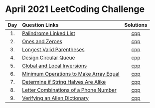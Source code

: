 # April 2021 LeetCoding Challenge

| Day | Question Links                                                                                                                                             |                              Solutions                              |
| :-: | :--------------------------------------------------------------------------------------------------------------------------------------------------------- | :-----------------------------------------------------------------: |
| 1.  | [Palindrome Linked List](https://leetcode.com/explore/featured/card/april-leetcoding-challenge-2021/593/week-1-april-1st-april-7th/3693/)                  |            [cpp](./01.%20Palindrome%20Linked%20List.cpp)            |
| 2.  | [Ones and Zeroes](https://leetcode.com/explore/challenge/card/april-leetcoding-challenge-2021/593/week-1-april-1st-april-7th/3694/)                        |               [cpp](./02.%20Ones%20and%20Zeroes.cpp)                |
| 3.  | [Longest Valid Parentheses](https://leetcode.com/explore/challenge/card/april-leetcoding-challenge-2021/593/week-1-april-1st-april-7th/3695/)              |          [cpp](./03.%20Longest%20Valid%20Parentheses.cpp)           |
| 4.  | [Design Circular Queue](https://leetcode.com/explore/challenge/card/april-leetcoding-challenge-2021/593/week-1-april-1st-april-7th/3696/)                  |            [cpp](./04.%20Design%20Circular%20Queue.cpp)             |
| 5.  | [Global and Local Inversions](https://leetcode.com/explore/challenge/card/april-leetcoding-challenge-2021/593/week-1-april-1st-april-7th/3697/)            |        [cpp](./05.%20Global%20and%20Local%20Inversions.cpp)         |
| 6.  | [Minimum Operations to Make Array Equal](https://leetcode.com/explore/challenge/card/april-leetcoding-challenge-2021/593/week-1-april-1st-april-7th/3698/) | [cpp](./06.%20Minimum%20Operations%20to%20Make%20Array%20Equal.cpp) |
| 7.  | [Determine if String Halves Are Alike](https://leetcode.com/explore/challenge/card/april-leetcoding-challenge-2021/593/week-1-april-1st-april-7th/3699/)   |  [cpp](./07.%20Determine%20if%20String%20Halves%20Are%20Alike.cpp)  |
| 8.  | [Letter Combinations of a Phone Number](https://leetcode.com/explore/challenge/card/april-leetcoding-challenge-2021/594/week-2-april-8th-april-14th/3701/)   |  [cpp](./08.%20Letter%20Combinations%20of%20a%20Phone%20Number.cpp)  |
| 9.  | [Verifying an Alien Dictionary](https://leetcode.com/explore/challenge/card/april-leetcoding-challenge-2021/594/week-2-april-8th-april-14th/3702/)   |  [cpp](./09.%20Verifying%20an%20Alien%20Dictionary.cpp)  |
